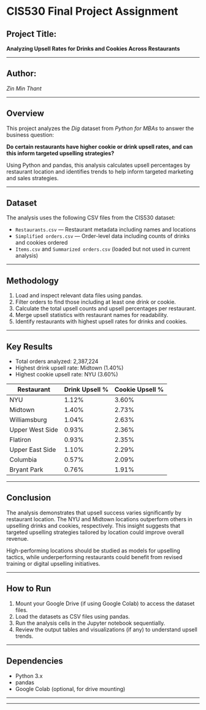 # CIS530 Final Project Assignment

## Project Title:  
**Analyzing Upsell Rates for Drinks and Cookies Across Restaurants**

---

## Author:  
_Zin Min Thant_

---

## Overview  
This project analyzes the *Dig* dataset from *Python for MBAs* to answer the business question:

**Do certain restaurants have higher cookie or drink upsell rates, and can this inform targeted upselling strategies?**

Using Python and pandas, this analysis calculates upsell percentages by restaurant location and identifies trends to help inform targeted marketing and sales strategies.

---

## Dataset  
The analysis uses the following CSV files from the CIS530 dataset:  
- `Restaurants.csv` — Restaurant metadata including names and locations  
- `Simplified orders.csv` — Order-level data including counts of drinks and cookies ordered  
- `Items.csv` and `Summarized orders.csv` (loaded but not used in current analysis)

---

## Methodology  
1. Load and inspect relevant data files using pandas.  
2. Filter orders to find those including at least one drink or cookie.  
3. Calculate the total upsell counts and upsell percentages per restaurant.  
4. Merge upsell statistics with restaurant names for readability.  
5. Identify restaurants with highest upsell rates for drinks and cookies.

---

## Key Results  
- Total orders analyzed: 2,387,224  
- Highest drink upsell rate: Midtown (1.40%)  
- Highest cookie upsell rate: NYU (3.60%)  

| Restaurant      | Drink Upsell % | Cookie Upsell % |
|-----------------|----------------|-----------------|
| NYU             | 1.12%          | 3.60%           |
| Midtown         | 1.40%          | 2.73%           |
| Williamsburg    | 1.04%          | 2.63%           |
| Upper West Side | 0.93%          | 2.36%           |
| Flatiron        | 0.93%          | 2.35%           |
| Upper East Side | 1.10%          | 2.29%           |
| Columbia        | 0.57%          | 2.09%           |
| Bryant Park     | 0.76%          | 1.91%           |

---

## Conclusion  
The analysis demonstrates that upsell success varies significantly by restaurant location. The NYU and Midtown locations outperform others in upselling drinks and cookies, respectively. This insight suggests that targeted upselling strategies tailored by location could improve overall revenue.

High-performing locations should be studied as models for upselling tactics, while underperforming restaurants could benefit from revised training or digital upselling initiatives.

---

## How to Run  
1. Mount your Google Drive (if using Google Colab) to access the dataset files.  
2. Load the datasets as CSV files using pandas.  
3. Run the analysis cells in the Jupyter notebook sequentially.  
4. Review the output tables and visualizations (if any) to understand upsell trends.

---

## Dependencies  
- Python 3.x  
- pandas  
- Google Colab (optional, for drive mounting)  

---



---

